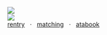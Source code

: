![](https://komarev.com/ghpvc/?username=yaoidemon&label=hi+friends&style=pixel&color=c57a7f&base=4000&abbreviated=true)  
![](https://file.garden/aDT0Ck-AL1_uKJ4P/rentry%20pictures/squeeze)  
[rentry](https://rentry.co/finger) ‎ ‎ ‎· ‎ ‎ ‎[matching](https://rentry.co/sern)‎ ‎ ‎ ‎‎· ‎ ‎ ‎‎‎‎‎[atabook](https://sern.atabook.org/)
